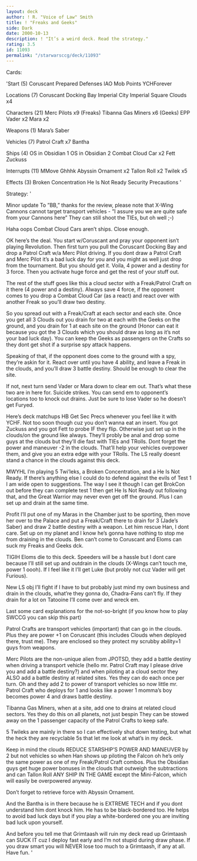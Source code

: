 ```yaml
---
layout: deck
author: ! R. "Voice of Law" Smith
title: ! "Freaks and Geeks"
side: Dark
date: 2000-10-13
description: ! "It’s a weird deck. Read the strategy."
rating: 3.5
id: 11093
permalink: "/starwarsccg/deck/11093"
---
```

Cards: 

'Start (5)
Coruscant
Prepared Defenses
IAO
Mob Points
YCHForever

Locations (7)
Coruscant Docking Bay
Imperial City
Imperial Square
Clouds x4

Characters (21)
Merc Pilots x9 (Freaks)
Tibanna Gas Miners x6 (Geeks)
EPP Vader x2
Mara x2

Weapons (1)
Mara’s Saber

Vehicles (7)
Patrol Craft x7
Bantha

Ships (4)
OS in Obsidian 1
OS in Obsidian 2
Combat Cloud Car x2
Fett
Zuckuss

Interrupts (11)
MMove
Ghhhk
Abyssin Ornament x2
Tallon Roll x2
Twilek x5

Effects (3)
Broken Concentration
He Is Not Ready
Security Precautions '

Strategy: '

Minor update
To ”BB,” thanks for the review, please note that X-Wing Cannons cannot target transport vehicles - ”I assure you we are quite safe from your Cannons here” They can still shoot the TIEs, but oh well ;-)

Haha oops Combat Cloud Cars aren’t ships. Close enough.

OK here’s the deal. You start w/Coruscant and pray your opponent isn’t playing Revolution. Then first turn you pull the Coruscant Docking Bay and drop a Patrol Craft w/a Merc Pilot driving. If you dont draw a Patrol Craft and Merc Pilot it’s a bad luck day for you and you might as well just drop from the tournament. But you should get it. Voila, 4 power and a destiny for 3 force. Then you activate huge force and get the rest of your stuff out.

The rest of the stuff goes like this a cloud sector with a Freak/Patrol Craft on it there (4 power and a destiny). Always save 4 force, if the opponent comes to you drop a Combat Cloud Car (as a react) and react over with another Freak so you’ll draw two destiny.

So you spread out with a Freak/Craft at each sector and each site. Once you get all 3 Clouds out you drain for two at each with the Geeks on the ground, and you drain for 1 at each site on the ground (Honor can eat it because you got the 3 Clouds which you should draw as long as it’s not your bad luck day). You can keep the Geeks as passengers on the Crafts so they dont get shot if a surprise spy attack happens.

Speaking of that, if the opponent does come to the ground with a spy, they’re askin for it. React over until you have 4 ability, and leave a Freak in the clouds, and you’ll draw 3 battle destiny. Should be enough to clear the site.

If not, next turn send Vader or Mara down to clear em out. That’s what these two are in here for. Suicide strikes. You can send em to opponent’s locations too to knock out drains. Just be sure to lose Vader so he doesn’t get Furyed.

Here’s deck matchups
HB Get Sec Precs whenever you feel like it with YCHF. Not too soon though cuz you don’t wanna eat an insert. You got Zuckuss and you got Fett to probe IF they flip.
Otherwise just set up in the clouds/on the ground like always. They’ll probly be anal and drop some guys at the clouds but they’ll die fast with TIEs and TRolls. Dont forget the power and maneuver -2 in the clouds. That’ll help your vehicles overpower them, and give you an extra edge with your TRolls. The LS really doesnt stand a chance in the clouds against this deck.

MWYHL I’m playing 5 Twi’leks, a Broken Concentration, and a He Is Not Ready. If there’s anything else I could do to defend against the evils of Test 1 I am wide open to suggestions. The way I see it though I can get BrokCon out before they can complete test 1 then get He Is Not Ready out following that, and the Great Warrior may never even get off the ground. Plus I can set up and drain at the same time.

Profit I’ll put one of my Maras in the Chamber just to be sporting, then move her over to the Palace and put a Freak/Craft there to drain for 3 (Jade’s Saber) and draw 2 battle destiny with a weapon. Let him rescue Han, I dont care. Set up on my planet and I know he’s gonna have nothing to stop me from draining in the clouds. Ben can’t come to Coruscant and Eloms can suck my Freaks and Geeks dck.

TIGIH Eloms die to this deck. Speeders will be a hassle but I dont care because I’ll still set up and outdrain in the clouds (X-Wings can’t touch me, power 1 oooh). If I feel like it I’ll get Luke (but probly not cuz Vader will get Furious).

New LS obj I’ll fight if I have to but probably just mind my own business and drain in the clouds, what’re they gonna do, Chadra-Fans can’t fly. If they drain for a lot on Tatooine I’ll come over and wreck em.


Last some card explanations for the not-so-bright (if you know how to play SWCCG you can skip this part)

Patrol Crafts are transport vehicles (important) that can go in the clouds. Plus they are power +1 on Coruscant (this includes Clouds when deployed there, trust me). They are enclosed so they protect my scrubby ability=1 guys from weapons.

Merc Pilots are the non-unique alien from JPOTSD, they add a battle destiny when driving a transport vehicle (hello mr. Patrol Craft may I please drive you and add a battle destiny?) and when piloting at a cloud sector they ALSO add a battle destiny at related sites. Yes they can do each once per turn. Oh and they add 2 to power of transport vehicles so now little mr. Patrol Craft who deploys for 1 and looks like a power 1 momma’s boy becomes power 4 and draws battle destiny.

Tibanna Gas Miners, when at a site, add one to drains at related cloud sectors. Yes they do this on all planets, not just bespin They can be stowed away on the 1 passenger capacity of the Patrol Crafts to keep safe.

5 Twileks are mainly in there so I can effectively shut down testing, but what the heck they are recyclable 5s that let me look at what’s in my deck.

Keep in mind the clouds REDUCE STARSHIP’S POWER AND MANEUVER by 2 but not vehicles so when Han shows up piloting the Falcon oh he’s only the same power as one of my Freak/Patrol Craft combos. Plus the Obsidian guys get huge power bonuses in the clouds that outweigh the subtractions and can Tallon Roll ANY SHIP IN THE GAME except the Mini-Falcon, which will easily be overpowered anyway.

Don’t forget to retrieve force with Abyssin Ornament.

And the Bantha is in there because he is EXTREME TECH and if you dont understand him dont knock him. He has to be black-bordered too. He helps to avoid bad luck days but if you play a white-bordered one you are inviting bad luck upon yourself.

And before you tell me that Grimtaash will ruin my deck read up
Grimtaash can SUCK IT cuz I deploy fast early and I’m not stupid during draw phase. If you draw smart you will NEVER lose too much to a Grimtaash, if any at all. Have fun.    '
